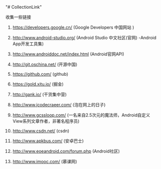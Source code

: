 "# CollectionLink" 

收集一些链接
1. https://developers.google.cn/            (Google Developers 中国网站 )

2. http://www.android-studio.org/           (Android Studio 中文社区(官网) -Android App开发工具集)

3. http://www.androiddoc.net/index.html     (Android官网API)

4. http://git.oschina.net/                  (开源中国)

5. https://github.com/                      (github)

6. https://gold.xitu.io/                    (掘金)

7. http://gank.io/                          (干货集中营)

8. http://www.jcodecraeer.com/              (泡在网上的日子)

9. http://www.gcssloop.com/                 (一名来自2.5次元的魔法师，Android自定义View系列文章作者，非著名程序员)

10. http://www.csdn.net/                    (csdn)

11. http://www.apkbus.com/                  (安卓巴士)

12. http://www.eoeandroid.com/forum.php     (Android社区)

13. http://www.imooc.com/                   (慕课网)